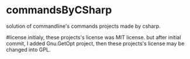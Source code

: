 # commandsByCSharp
solution of commandline's commands projects made by csharp.

#license
initialy, these projects's license was MIT license.
but after initial commit, I added Gnu.GetOpt project, then these projects's license may be changed into GPL.
